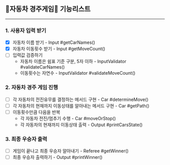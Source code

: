 ## 🚗자동차 경주게임🚗 기능리스트

---

### 1. 사용자 입력 받기
- [x] 자동차 이름 받기 - Input #getCarNames()
- [x] 자동차 이동횟수 받기 - Input #getMoveCount()
- [ ] 입력값 검증하기
  - 자동차 이름은 쉼표 기준 구분, 5자 이하 - InputValidator #validateCarNames() 
  - 이동횟수는 자연수 - InputValidator #validateMoveCount()

### 2. 자동차 경주 게임 진행
- [ ] 각 자동차의 전진유무를 결정하는 메서드 구현 - Car #determineMove()
- [ ] 각 자동차의 현재까지 이동상태를 알아내는 메서드 구현 - Car #getPath() 
- [ ] 이동횟수만큼 다음을 반복
  - 각 자동차 전진/멈추기 수행 - Car #moveOrStop()
  - 각 자동차의 현재까지 이동상태 출력 - Output #printCarsState()

### 3. 최종 우승자 출력
- [ ] 게임이 끝나고 최종 우승자 알아내기 - Referee #getWinner()
- [ ] 최종 우승자 출력하기 - Output #printWinner()